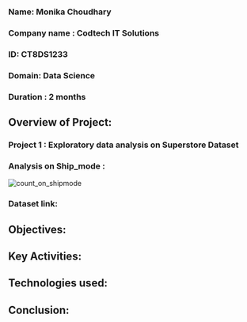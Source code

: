 ### Name: Monika Choudhary
### Company name : Codtech IT Solutions
### ID: CT8DS1233
### Domain: Data Science
### Duration : 2 months

## Overview of Project: 
### Project 1 : Exploratory data analysis on Superstore Dataset
### Analysis on Ship_mode : 
![count_on_shipmode](https://github.com/user-attachments/assets/8c83731c-952f-4c31-8bce-e6fea9bb680a)

### Dataset link:

## Objectives:

## Key Activities:

## Technologies used:

## Conclusion:

